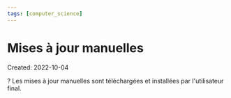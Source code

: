 ```yaml
---
tags: [computer_science] 
---
```

# Mises à jour manuelles
Created: 2022-10-04

?
Les mises à jour manuelles sont téléchargées et installées par l'utilisateur final.
<!--SR:!2024-06-30,224,230-->